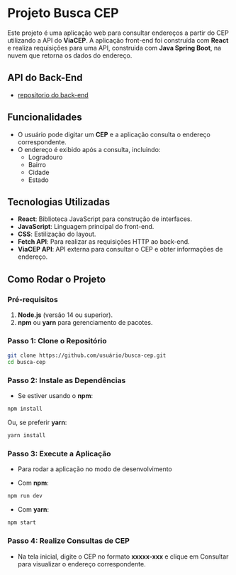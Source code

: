 # Projeto Busca CEP

Este projeto é uma aplicação web para consultar endereços a partir do CEP utilizando a API do **ViaCEP**. A aplicação front-end foi construída com **React** e realiza requisições para uma API, construida com **Java Spring Boot**, na nuvem que retorna os dados do endereço.

## API do Back-End
- [repositorio do back-end](https://github.com/patrickaugusto/busca-cep)

## Funcionalidades

- O usuário pode digitar um **CEP** e a aplicação consulta o endereço correspondente.
- O endereço é exibido após a consulta, incluindo:
  - Logradouro
  - Bairro
  - Cidade
  - Estado

## Tecnologias Utilizadas

- **React**: Biblioteca JavaScript para construção de interfaces.
- **JavaScript**: Linguagem principal do front-end.
- **CSS**: Estilização do layout.
- **Fetch API**: Para realizar as requisições HTTP ao back-end.
- **ViaCEP API**: API externa para consultar o CEP e obter informações de endereço.

## Como Rodar o Projeto

### Pré-requisitos

1. **Node.js** (versão 14 ou superior).
2. **npm** ou **yarn** para gerenciamento de pacotes.

### Passo 1: Clone o Repositório

```bash
git clone https://github.com/usuário/busca-cep.git
cd busca-cep
```

### Passo 2: Instale as Dependências

- Se estiver usando o **npm**:

```bash
npm install
```

Ou, se preferir **yarn**:

```bash
yarn install
```

### Passo 3: Execute a Aplicação

- Para rodar a aplicação no modo de desenvolvimento

- Com **npm**:

```bash
npm run dev
```

- Com **yarn**:

```bash
npm start
```

### Passo 4: Realize Consultas de CEP
- Na tela inicial, digite o CEP no formato **xxxxx-xxx** e clique em Consultar para visualizar o endereço correspondente.
